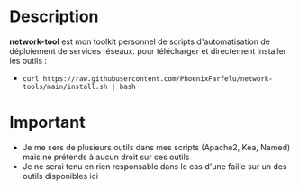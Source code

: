# Description
__network-tool__ est mon toolkit personnel de scripts d'automatisation de déploiement de services réseaux.
pour télécharger et directement installer les outils :
- `curl https://raw.githubusercontent.com/PhoenixFarfelu/network-tools/main/install.sh | bash`

# Important
 - Je me sers de plusieurs outils dans mes scripts (Apache2, Kea, Named) mais ne prétends à aucun droit sur ces outils
 - Je ne serai tenu en rien responsable dans le cas d'une faille sur un des outils disponibles ici
